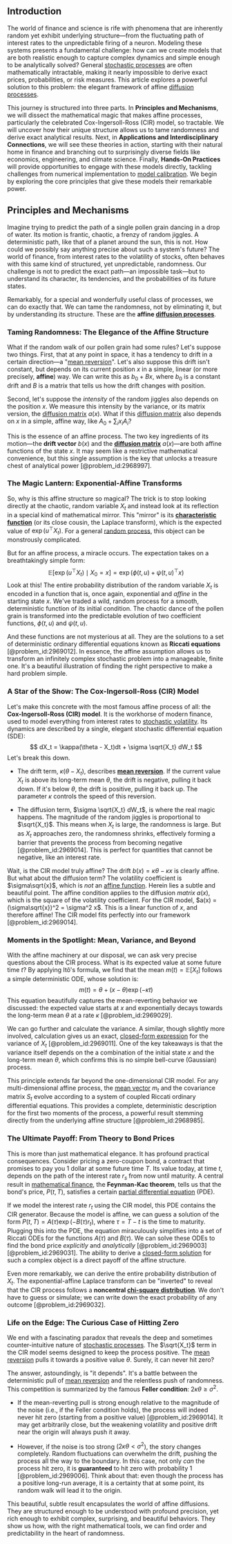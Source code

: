 ## Introduction
The world of finance and science is rife with phenomena that are inherently random yet exhibit underlying structure—from the fluctuating path of interest rates to the unpredictable firing of a neuron. Modeling these systems presents a fundamental challenge: how can we create models that are both realistic enough to capture complex dynamics and simple enough to be analytically solved? General [stochastic processes](@article_id:141072) are often mathematically intractable, making it nearly impossible to derive exact prices, probabilities, or risk measures. This article explores a powerful solution to this problem: the elegant framework of affine [diffusion processes](@article_id:170202).

This journey is structured into three parts. In **Principles and Mechanisms**, we will dissect the mathematical magic that makes affine processes, particularly the celebrated Cox-Ingersoll-Ross (CIR) model, so tractable. We will uncover how their unique structure allows us to tame randomness and derive exact analytical results. Next, in **Applications and Interdisciplinary Connections**, we will see these theories in action, starting with their natural home in finance and branching out to surprisingly diverse fields like economics, engineering, and climate science. Finally, **Hands-On Practices** will provide opportunities to engage with these models directly, tackling challenges from numerical implementation to [model calibration](@article_id:145962). We begin by exploring the core principles that give these models their remarkable power.

## Principles and Mechanisms

Imagine trying to predict the path of a single pollen grain dancing in a drop of water. Its motion is frantic, chaotic, a frenzy of random jiggles. A deterministic path, like that of a planet around the sun, this is not. How could we possibly say anything precise about such a system's future? The world of finance, from interest rates to the volatility of stocks, often behaves with this same kind of structured, yet unpredictable, randomness. Our challenge is not to predict the exact path—an impossible task—but to understand its character, its tendencies, and the probabilities of its future states.

Remarkably, for a special and wonderfully useful class of processes, we can do exactly that. We can tame the randomness, not by eliminating it, but by understanding its structure. These are the **affine [diffusion processes](@article_id:170202)**.

### Taming Randomness: The Elegance of the Affine Structure

What if the random walk of our pollen grain had some rules? Let's suppose two things. First, that at any point in space, it has a tendency to drift in a certain direction—a "[mean reversion](@article_id:146104)". Let's also suppose this drift isn't constant, but depends on its current position $x$ in a simple, linear (or more precisely, **affine**) way. We can write this as $b_0 + Bx$, where $b_0$ is a constant drift and $B$ is a matrix that tells us how the drift changes with position.

Second, let's suppose the *intensity* of the random jiggles also depends on the position $x$. We measure this intensity by the variance, or its matrix version, the [diffusion matrix](@article_id:182471) $a(x)$. What if this [diffusion matrix](@article_id:182471) also depends on $x$ in a simple, affine way, like $A_0 + \sum_i x_i A_i$?

This is the essence of an affine process. The two key ingredients of its motion—the **drift vector** $b(x)$ and the **[diffusion matrix](@article_id:182471)** $a(x)$—are both affine functions of the state $x$. It may seem like a restrictive mathematical convenience, but this single assumption is the key that unlocks a treasure chest of analytical power [@problem_id:2968997].

### The Magic Lantern: Exponential-Affine Transforms

So, why is this affine structure so magical? The trick is to stop looking directly at the chaotic, random variable $X_t$ and instead look at its reflection in a special kind of mathematical mirror. This "mirror" is its **[characteristic function](@article_id:141220)** (or its close cousin, the Laplace transform), which is the expected value of $\exp(u^\top X_t)$. For a general [random process](@article_id:269111), this object can be monstrously complicated.

But for an affine process, a miracle occurs. The expectation takes on a breathtakingly simple form:
$$
\mathbb{E}\big[\exp(u^\top X_t)\mid X_0=x\big]=\exp\big(\phi(t,u)+\psi(t,u)^\top x\big)
$$
Look at this! The entire probability distribution of the random variable $X_t$ is encoded in a function that is, once again, exponential and *affine* in the starting state $x$. We've traded a wild, random process for a smooth, deterministic function of its initial condition. The chaotic dance of the pollen grain is transformed into the predictable evolution of two coefficient functions, $\phi(t,u)$ and $\psi(t,u)$.

And these functions are not mysterious at all. They are the solutions to a set of deterministic ordinary differential equations known as **Riccati equations** [@problem_id:2969012]. In essence, the affine assumption allows us to transform an infinitely complex stochastic problem into a manageable, finite one. It's a beautiful illustration of finding the right perspective to make a hard problem simple.

### A Star of the Show: The Cox-Ingersoll-Ross (CIR) Model

Let's make this concrete with the most famous affine process of all: the **Cox-Ingersoll-Ross (CIR) model**. It is the workhorse of modern finance, used to model everything from interest rates to [stochastic volatility](@article_id:140302). Its dynamics are described by a single, elegant stochastic differential equation (SDE):
$$
dX_t = \kappa(\theta - X_t)dt + \sigma \sqrt{X_t} dW_t
$$
Let's break this down.

- The drift term, $\kappa(\theta - X_t)$, describes **[mean reversion](@article_id:146104)**. If the current value $X_t$ is above its long-term mean $\theta$, the drift is negative, pulling it back down. If it's below $\theta$, the drift is positive, pulling it back up. The parameter $\kappa$ controls the speed of this reversion.

- The diffusion term, $\sigma \sqrt{X_t} dW_t$, is where the real magic happens. The magnitude of the random jiggles is proportional to $\sqrt{X_t}$. This means when $X_t$ is large, the randomness is large. But as $X_t$ approaches zero, the randomness shrinks, effectively forming a barrier that prevents the process from becoming negative [@problem_id:2969014]. This is perfect for quantities that cannot be negative, like an interest rate.

Wait, is the CIR model truly affine? The drift $b(x)=\kappa\theta-\kappa x$ is clearly affine. But what about the diffusion term? The volatility coefficient is $\sigma\sqrt{x}$, which is *not* an [affine function](@article_id:634525). Herein lies a subtle and beautiful point. The affine condition applies to the diffusion *matrix* $a(x)$, which is the square of the volatility coefficient. For the CIR model, $a(x) = (\sigma\sqrt{x})^2 = \sigma^2 x$. This is a linear function of $x$, and therefore affine! The CIR model fits perfectly into our framework [@problem_id:2969014].

### Moments in the Spotlight: Mean, Variance, and Beyond

With the affine machinery at our disposal, we can ask very precise questions about the CIR process. What is its expected value at some future time $t$? By applying Itô's formula, we find that the mean $m(t)=\mathbb{E}[X_t]$ follows a simple deterministic ODE, whose solution is:
$$
m(t) = \theta + (x - \theta) \exp(-\kappa t)
$$
This equation beautifully captures the mean-reverting behavior we discussed: the expected value starts at $x$ and exponentially decays towards the long-term mean $\theta$ at a rate $\kappa$ [@problem_id:2969029].

We can go further and calculate the variance. A similar, though slightly more involved, calculation gives us an exact, [closed-form expression](@article_id:266964) for the variance of $X_t$ [@problem_id:2969011]. One of the key takeaways is that the variance itself depends on the a combination of the initial state $x$ and the long-term mean $\theta$, which confirms this is no simple bell-curve (Gaussian) process.

This principle extends far beyond the one-dimensional CIR model. For any multi-dimensional affine process, the [mean vector](@article_id:266050) $m_t$ and the covariance matrix $S_t$ evolve according to a system of coupled Riccati ordinary differential equations. This provides a complete, deterministic description for the first two moments of the process, a powerful result stemming directly from the underlying affine structure [@problem_id:2968985].

### The Ultimate Payoff: From Theory to Bond Prices

This is more than just mathematical elegance. It has profound practical consequences. Consider pricing a zero-coupon bond, a contract that promises to pay you 1 dollar at some future time $T$. Its value today, at time $t$, depends on the path of the interest rate $r_s$ from now until maturity. A central result in [mathematical finance](@article_id:186580), the **Feynman-Kac theorem**, tells us that the bond's price, $P(t,T)$, satisfies a certain [partial differential equation](@article_id:140838) (PDE).

If we model the interest rate $r_t$ using the CIR model, this PDE contains the CIR generator. Because the model is affine, we can guess a solution of the form $P(t,T) = A(\tau)\exp(-B(\tau)r_t)$, where $\tau=T-t$ is the time to maturity. Plugging this into the PDE, the equation miraculously simplifies into a set of Riccati ODEs for the functions $A(\tau)$ and $B(\tau)$. We can solve these ODEs to find the bond price *explicitly* and *analytically* [@problem_id:2969003] [@problem_id:2969031]. The ability to derive a [closed-form solution](@article_id:270305) for such a complex object is a direct payoff of the affine structure.

Even more remarkably, we can derive the entire probability distribution of $X_t$. The exponential-affine Laplace transform can be "inverted" to reveal that the CIR process follows a **noncentral [chi-square distribution](@article_id:262651)**. We don't have to guess or simulate; we can write down the exact probability of any outcome [@problem_id:2969032].

### Life on the Edge: The Curious Case of Hitting Zero

We end with a fascinating paradox that reveals the deep and sometimes counter-intuitive nature of [stochastic processes](@article_id:141072). The $\sqrt{X_t}$ term in the CIR model seems designed to keep the process positive. The [mean reversion](@article_id:146104) pulls it towards a positive value $\theta$. Surely, it can never hit zero?

The answer, astoundingly, is "it depends". It's a battle between the deterministic pull of [mean reversion](@article_id:146104) and the relentless push of randomness. This competition is summarized by the famous **Feller condition**: $2\kappa\theta \geq \sigma^2$.

- If the mean-reverting pull is strong enough relative to the magnitude of the noise (i.e., if the Feller condition holds), the process will indeed never hit zero (starting from a positive value) [@problem_id:2969014]. It may get arbitrarily close, but the weakening volatility and positive drift near the origin will always push it away.

- However, if the noise is too strong ($2\kappa\theta < \sigma^2$), the story changes completely. Random fluctuations can overwhelm the drift, pushing the process all the way to the boundary. In this case, not only *can* the process hit zero, it is **guaranteed** to hit zero with probability 1 [@problem_id:2969006]. Think about that: even though the process has a positive long-run average, it is a certainty that at some point, its random walk will lead it to the origin.

This beautiful, subtle result encapsulates the world of affine diffusions. They are structured enough to be understood with profound precision, yet rich enough to exhibit complex, surprising, and beautiful behaviors. They show us how, with the right mathematical tools, we can find order and predictability in the heart of randomness.